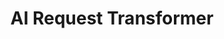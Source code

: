 ---
title: 'AI Request Transformer'
name: 'AI Request Transformer'

content_type: plugin

publisher: kong-inc
description: ''


products:
    - gateway

works_on:
    - on-prem
    - konnect

min_version:
    gateway: '3.6'

# topologies:
#    - hybrid
#    - db-less
#    - traditional
---